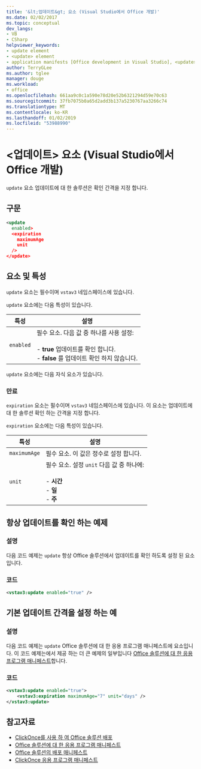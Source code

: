 ```yaml
---
title: '&lt;업데이트&gt; 요소 (Visual Studio에서 Office 개발)'
ms.date: 02/02/2017
ms.topic: conceptual
dev_langs:
- VB
- CSharp
helpviewer_keywords:
- update element
- <update> element
- application manifests [Office development in Visual Studio], <update> element
author: TerryGLee
ms.author: tglee
manager: douge
ms.workload:
- office
ms.openlocfilehash: 661aa9c0c1a590e78d20e52b6321294d59e70c63
ms.sourcegitcommit: 37fb7075b0a65d2add3b137a5230767aa3266c74
ms.translationtype: MT
ms.contentlocale: ko-KR
ms.lasthandoff: 01/02/2019
ms.locfileid: "53988990"
---
```

# <a name="ltupdategt-element-office-development-in-visual-studio"></a>&lt;업데이트&gt; 요소 (Visual Studio에서 Office 개발)
  `update` 요소 업데이트에 대 한 솔루션은 확인 간격을 지정 합니다.

## <a name="syntax"></a>구문

```xml
<update
  enabled>
  <expiration
    maximumAge
    unit
  />
</update>
```

## <a name="elements-and-attributes"></a>요소 및 특성
 `update` 요소는 필수이며 `vstav3` 네임스페이스에 있습니다.

 `update` 요소에는 다음 특성이 있습니다.

|특성|설명|
|---------------|-----------------|
|`enabled`|필수 요소. 다음 값 중 하나를 사용 설정:<br /><br /> -   **true** 업데이트를 확인 합니다.<br />-   **false** 를 업데이트 확인 하지 않습니다.|

 `update` 요소에는 다음 자식 요소가 있습니다.

### <a name="expiration"></a>만료
 `expiration` 요소는 필수이며 `vstav3` 네임스페이스에 있습니다. 이 요소는 업데이트에 대 한 솔루션 확인 하는 간격을 지정 합니다.

 `expiration` 요소에는 다음 특성이 있습니다.

|특성|설명|
|---------------|-----------------|
|`maximumAge`| 필수 요소. 이 값은 정수로 설정 합니다.|
|`unit`|필수 요소. 설정 `unit` 다음 값 중 하나에:<br /><br /> -   **시간**<br />-   **일**<br />-   **주**|

## <a name="example-of-always-checking-for-updates"></a>항상 업데이트를 확인 하는 예제

### <a name="description"></a>설명
 다음 코드 예제는 `update` 항상 Office 솔루션에서 업데이트를 확인 하도록 설정 된 요소입니다.

### <a name="code"></a>코드

```xml
<vstav3:update enabled="true" />
```

## <a name="example-of-setting-a-default-update-interval"></a>기본 업데이트 간격을 설정 하는 예

### <a name="description"></a>설명
 다음 코드 예제는 `update` Office 솔루션에 대 한 응용 프로그램 매니페스트에 요소입니다. 이 코드 예제는에서 제공 하는 더 큰 예제의 일부입니다 [Office 솔루션에 대 한 응용 프로그램 매니페스트](../vsto/application-manifests-for-office-solutions.md)합니다.

### <a name="code"></a>코드

```xml
<vstav3:update enabled="true">
    <vstav3:expiration maximumAge="7" unit="days" />
</vstav3:update>
```

## <a name="see-also"></a>참고자료

- [ClickOnce를 사용 하 여 Office 솔루션 배포](../vsto/deploying-an-office-solution-by-using-clickonce.md)
- [Office 솔루션에 대 한 응용 프로그램 매니페스트](../vsto/application-manifests-for-office-solutions.md)
- [Office 솔루션의 배포 매니페스트](../vsto/deployment-manifests-for-office-solutions.md)
- [ClickOnce 응용 프로그램 매니페스트](../deployment/clickonce-application-manifest.md)
